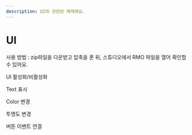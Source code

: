 ```yaml
---
description: UI와 관련된 예제에요.
---
```


# UI

사용 방법 : zip파일을 다운받고 압축을 푼 뒤, 스튜디오에서 RMO 파일을 열어 확인할 수 있어요.



UI 활성화/비활성화

Text 표시

Color 변경

투명도 변경

버튼 이벤트 연결 

